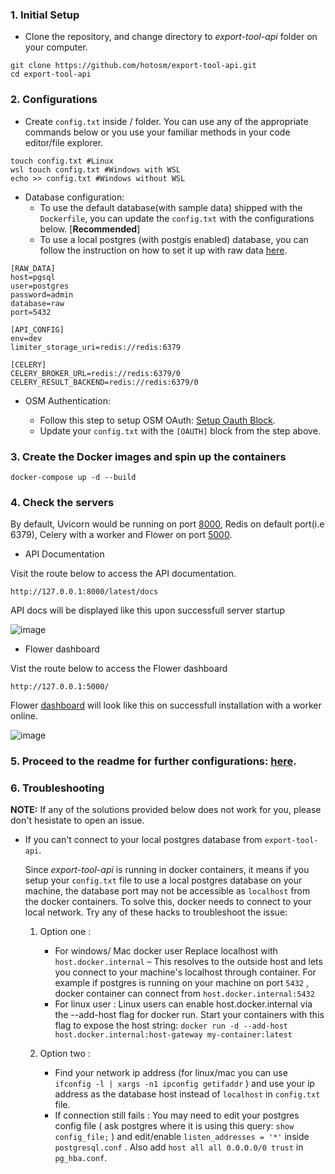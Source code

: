 ### 1. Initial Setup

- Clone the repository, and change directory to _export-tool-api_ folder on your computer.

```
git clone https://github.com/hotosm/export-tool-api.git
cd export-tool-api
```

### 2. Configurations

- Create `config.txt` inside / folder. You can use any of the appropriate commands below or you use your familiar methods in your code editor/file explorer.

```
touch config.txt #Linux
wsl touch config.txt #Windows with WSL
echo >> config.txt #Windows without WSL
```

- Database configuration:
  - To use the default database(with sample data) shipped with the `Dockerfile`, you can update the `config.txt` with the configurations below. [**Recommended**]
  - To use a local postgres (with postgis enabled) database, you can follow the instruction on how to set it up with raw data [here](../docs/CONFIG_DOC.md).

```
[RAW_DATA]
host=pgsql
user=postgres
password=admin
database=raw
port=5432

[API_CONFIG]
env=dev
limiter_storage_uri=redis://redis:6379

[CELERY]
CELERY_BROKER_URL=redis://redis:6379/0
CELERY_RESULT_BACKEND=redis://redis:6379/0
```

- OSM Authentication:

  - Follow this step to setup OSM OAuth: [Setup Oauth Block](../docs/CONFIG_DOC.md#3-setup-oauth-for-authentication).
  - Update your `config.txt` with the `[OAUTH]` block from the step above.

### 3. Create the Docker images and spin up the containers

```
docker-compose up -d --build
```

### 4. Check the servers

By default, Uvicorn would be running on port [8000](http://127.0.0.1:8000/latest/docs), Redis on default port(i.e 6379), Celery with a worker and Flower on port [5000](http://127.0.0.1:5000/).

- API Documentation

Visit the route below to access the API documentation.

```
http://127.0.0.1:8000/latest/docs
```

API docs will be displayed like this upon successfull server startup

![image](https://user-images.githubusercontent.com/13560473/204081940-e680a0d3-dcb4-43ff-ad09-5886671ffaff.png)

- Flower dashboard

Vist the route below to access the Flower dashboard

```
http://127.0.0.1:5000/
```

Flower [dashboard](http://127.0.0.1:5000/) will look like this on successfull installation with a worker online.

![image](https://user-images.githubusercontent.com/36752999/191813613-3859522b-ea68-4370-87b2-ebd1d8880d80.png)

### 5. Proceed to the readme for further configurations: [here](../README.md#check-api-installation).

### 6. **Troubleshooting**

**NOTE:** If any of the solutions provided below does not work for you, please don't hesistate to open an issue.

- If you can't connect to your local postgres database from `export-tool-api`.

  Since _export-tool-api_ is running in docker containers, it means if you setup your `config.txt` file to use a local postgres database on your machine, the database port may not be accessible as `localhost` from the docker containers. To solve this, docker needs to connect to your local network. Try any of these hacks to troubleshoot the issue:

  1. Option one :

     - For windows/ Mac docker user
       Replace localhost with `host.docker.internal` – This resolves to the outside host and lets you connect to your machine's localhost through container. For example if postgres is running on your machine on port `5432` , docker container can connect from `host.docker.internal:5432`
     - For linux user :
       Linux users can enable host.docker.internal via the --add-host flag for docker run. Start your containers with this flag to expose the host string:
       `docker run -d --add-host host.docker.internal:host-gateway my-container:latest`

  2. Option two :

     - Find your network ip address (for linux/mac you can use `ifconfig -l | xargs -n1 ipconfig getifaddr` ) and use your ip address as the database host instead of `localhost` in `config.txt` file.
     - If connection still fails : You may need to edit your postgres config file ( ask postgres where it is using this query: `show config_file;` ) and edit/enable `listen_addresses = '*'` inside `postgresql.conf` . Also add `host all all 0.0.0.0/0 trust` in `pg_hba.conf`.
